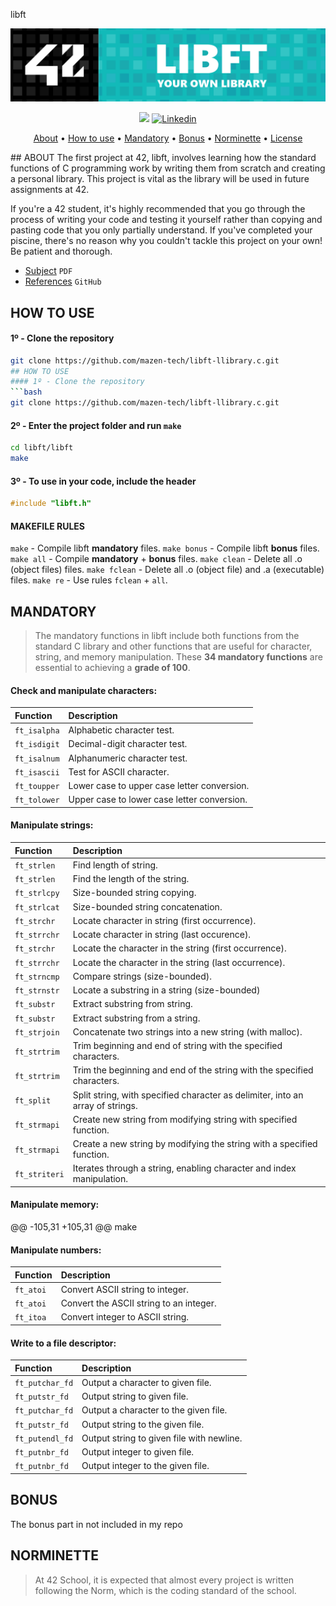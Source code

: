 libft
<p align="center">
  <img src="https://github.com/jotavare/jotavare/blob/main/42/banners/piscine_and_common_core/github_piscine_and_common_core_banner_libft.png">
</p>
<p align="center">
	<img src="https://img.shields.io/badge/status-finished-success?color=%2312bab9&style=flat-square"/>
	<a href='https://www.linkedin.com/in/mazen-tarek-2b2275296/' target="_blank"><img alt='Linkedin' src='https://img.shields.io/badge/LinkedIn-100000?style=flat-square&logo=Linkedin&logoColor=white&labelColor=0A66C2&color=0A66C2'/></a>

</p>
<p align="center">
	<a href="#about">About</a> •
	<a href="#how-to-use">How to use</a> •
	<a href="#mandatory">Mandatory</a> •
	<a href="#bonus">Bonus</a> •
	<a href="#norminette">Norminette</a> •
	<a href="#license">License</a>
</p>
## ABOUT
The first project at 42, libft, involves learning how the standard functions of C programming work by writing them from scratch and creating a personal library. This project is vital as the library will be used in future assignments at 42.

If you're a 42 student, it's highly recommended that you go through the process of writing your code and testing it yourself rather than copying and pasting code that you only partially understand. If you've completed your piscine, there's no reason why you couldn't tackle this project on your own! Be patient and thorough.
- [Subject](https://github.com/jotavare/libft/blob/master/subject/en_subject_libft.pdf) `PDF`
- [References](https://github.com/jotavare/42-resources#00-libft) `GitHub`

## HOW TO USE
#### 1º - Clone the repository
```bash
git clone https://github.com/mazen-tech/libft-llibrary.c.git
## HOW TO USE
#### 1º - Clone the repository
```bash
git clone https://github.com/mazen-tech/libft-llibrary.c.git
```
#### 2º - Enter the project folder and run `make`
```bash
cd libft/libft
make
```
#### 3º - To use in your code, include the header
```c
#include "libft.h"
```
#### MAKEFILE RULES
`make` - Compile libft **mandatory** files.
`make bonus` - Compile libft **bonus** files.
`make all` - Compile **mandatory** + **bonus** files.
`make clean` - Delete all .o (object files) files.
`make fclean` - Delete all .o (object file) and .a (executable) files.
`make re` - Use rules `fclean` + `all`.
## MANDATORY
> The mandatory functions in libft include both functions from the standard C library and other functions that are useful for character, string, and memory manipulation. These **34 mandatory functions** are essential to achieving a **grade of 100**.
#### Check and manipulate characters:
| Function | Description |
| :- | :- |
| `ft_isalpha` | Alphabetic character test. |
| `ft_isdigit` | Decimal-digit character test. |
| `ft_isalnum` | Alphanumeric character test. |
| `ft_isascii` | Test for ASCII character. |
| `ft_toupper` | Lower case to upper case letter conversion. |
| `ft_tolower` | Upper case to lower case letter conversion. |
#### Manipulate strings:
| Function | Description |
| :- | :- |
| `ft_strlen`   | Find length of string. |
| `ft_strlen`   | Find the length of the string. |
| `ft_strlcpy`  | Size-bounded string copying. |
| `ft_strlcat`  | Size-bounded string concatenation. |
| `ft_strchr`   | Locate character in string (first occurrence). |
| `ft_strrchr`  | Locate character in string (last occurence). |
| `ft_strchr`   | Locate the character in the string (first occurrence). |
| `ft_strrchr`  | Locate the character in the string (last occurrence). |
| `ft_strncmp`  | Compare strings (size-bounded). |
| `ft_strnstr`  | Locate a substring in a string (size-bounded) |
| `ft_substr`   | Extract substring from string. |
| `ft_substr`   | Extract substring from a string. |
| `ft_strjoin`  | Concatenate two strings into a new string (with malloc). |
| `ft_strtrim`  | Trim beginning and end of string with the specified characters. |
| `ft_strtrim`  | Trim the beginning and end of the string with the specified characters. |
| `ft_split`    | Split string, with specified character as delimiter, into an array of strings. |
| `ft_strmapi`  | Create new string from modifying string with specified function. |
| `ft_strmapi`  | Create a new string by modifying the string with a specified function. |
| `ft_striteri` | Iterates through a string, enabling character and index manipulation. |

#### Manipulate memory:
@@ -105,31 +105,31 @@ make
#### Manipulate numbers:
| Function | Description |
| :- | :- |
| `ft_atoi` | Convert ASCII string to integer. |
| `ft_atoi` | Convert the ASCII string to an integer. |
| `ft_itoa` | Convert integer to ASCII string. |

#### Write to a file descriptor:
| Function | Description |
| :- | :- |
| `ft_putchar_fd` | Output a character to given file. |
| `ft_putstr_fd`  | Output string to given file. |
| `ft_putchar_fd` | Output a character to the given file. |
| `ft_putstr_fd`  | Output string to the given file. |
| `ft_putendl_fd` | Output string to given file with newline. |
| `ft_putnbr_fd`  | Output integer to given file. |
| `ft_putnbr_fd`  | Output integer to the given file. |

## BONUS
The bonus part in not included in my repo 

## NORMINETTE
> At 42 School, it is expected that almost every project is written following the Norm, which is the coding standard of the school.

